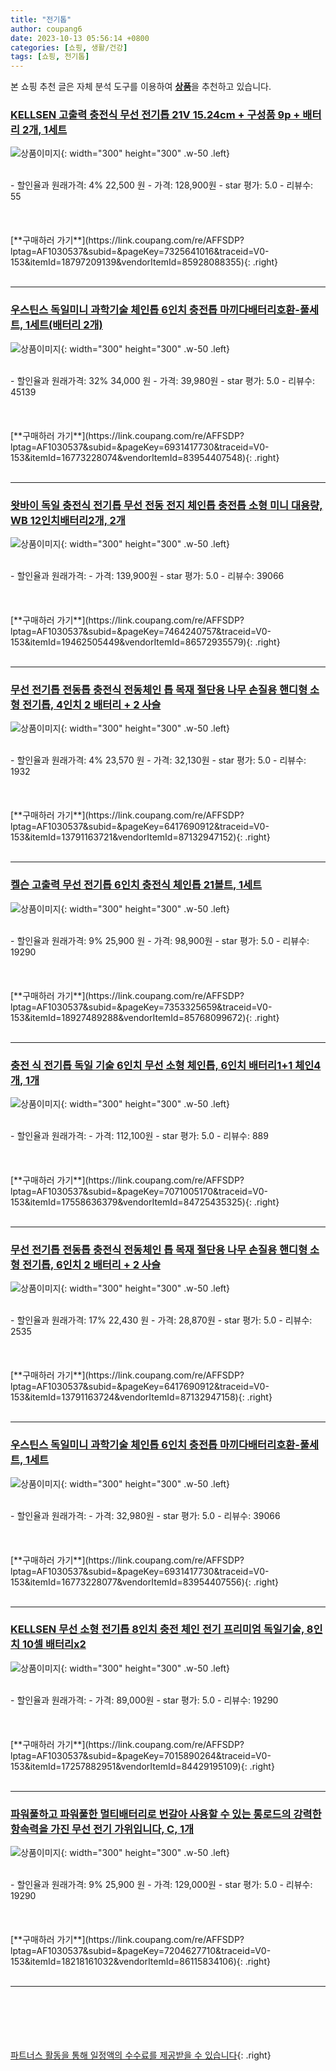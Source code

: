 ```yaml
---
title: "전기톱"
author: coupang6
date: 2023-10-13 05:56:14 +0800
categories: [쇼핑, 생활/건강]
tags: [쇼핑, 전기톱]
---
```


본 쇼핑 추천 글은 자체 분석 도구를 이용하여 [**상품**](https://link.coupang.com/a/bao1ui)을 추천하고 있습니다.

### [KELLSEN 고출력 충전식 무선 전기톱 21V 15.24cm + 구성품 9p + 배터리 2개, 1세트](https://link.coupang.com/re/AFFSDP?lptag=AF1030537&subid=&pageKey=7325641016&traceid=V0-153&itemId=18797209139&vendorItemId=85928088355)

![상품이미지](https://thumbnail6.coupangcdn.com/thumbnails/remote/230x230ex/image/retail/images/2023/05/10/16/4/fc3a8f90-e4a5-47c8-bcf3-487142dd3c60.jpg){: width="300" height="300" .w-50 .left}


<br>
- 할인율과 원래가격: 4%  22,500   원
- 가격: 128,900원
- star 평가: 5.0
- 리뷰수: 55
<br>
<br>
<br>
<br>
[**구매하러 가기**](https://link.coupang.com/re/AFFSDP?lptag=AF1030537&subid=&pageKey=7325641016&traceid=V0-153&itemId=18797209139&vendorItemId=85928088355){: .right}
<br>
<br>

---

### [우스틴스 독일미니 과학기술 체인톱 6인치 충전톱 마끼다배터리호환-풀세트, 1세트(배터리 2개)](https://link.coupang.com/re/AFFSDP?lptag=AF1030537&subid=&pageKey=6931417730&traceid=V0-153&itemId=16773228074&vendorItemId=83954407548)

![상품이미지](https://thumbnail6.coupangcdn.com/thumbnails/remote/230x230ex/image/vendor_inventory/d74e/bdf2ebcd8c6d88fcda6275a80027d4613ccf4544d157f2b633ff26fe8136.jpg){: width="300" height="300" .w-50 .left}


<br>
- 할인율과 원래가격: 32%  34,000   원
- 가격: 39,980원
- star 평가: 5.0
- 리뷰수: 45139
<br>
<br>
<br>
<br>
[**구매하러 가기**](https://link.coupang.com/re/AFFSDP?lptag=AF1030537&subid=&pageKey=6931417730&traceid=V0-153&itemId=16773228074&vendorItemId=83954407548){: .right}
<br>
<br>

---

### [왓바이 독일 충전식 전기톱 무선 전동 전지 체인톱 충전톱 소형 미니 대용량, WB 12인치배터리2개, 2개](https://link.coupang.com/re/AFFSDP?lptag=AF1030537&subid=&pageKey=7464240757&traceid=V0-153&itemId=19462505449&vendorItemId=86572935579)

![상품이미지](https://thumbnail10.coupangcdn.com/thumbnails/remote/230x230ex/image/vendor_inventory/85c5/148b47b16f6c0aa1c2ae3033747bcfffb670f7377c29f5c70f6d81b95c3d.jpg){: width="300" height="300" .w-50 .left}


<br>
- 할인율과 원래가격: 
- 가격: 139,900원
- star 평가: 5.0
- 리뷰수: 39066
<br>
<br>
<br>
<br>
[**구매하러 가기**](https://link.coupang.com/re/AFFSDP?lptag=AF1030537&subid=&pageKey=7464240757&traceid=V0-153&itemId=19462505449&vendorItemId=86572935579){: .right}
<br>
<br>

---

### [무선 전기톱 전동톱 충전식 전동체인 톱 목재 절단용 나무 손질용 핸디형 소형 전기톱, 4인치  2 배터리 + 2 사슬](https://link.coupang.com/re/AFFSDP?lptag=AF1030537&subid=&pageKey=6417690912&traceid=V0-153&itemId=13791163721&vendorItemId=87132947152)

![상품이미지](https://thumbnail6.coupangcdn.com/thumbnails/remote/230x230ex/image/vendor_inventory/9ec7/7ef5ec4546b2f0e3510795270ccc54cd9a9833106b5a3f73c6c93776f3d4.jpg){: width="300" height="300" .w-50 .left}


<br>
- 할인율과 원래가격: 4%  23,570   원
- 가격: 32,130원
- star 평가: 5.0
- 리뷰수: 1932
<br>
<br>
<br>
<br>
[**구매하러 가기**](https://link.coupang.com/re/AFFSDP?lptag=AF1030537&subid=&pageKey=6417690912&traceid=V0-153&itemId=13791163721&vendorItemId=87132947152){: .right}
<br>
<br>

---

### [켈슨 고출력 무선 전기톱 6인치 충전식 체인톱 21볼트, 1세트](https://link.coupang.com/re/AFFSDP?lptag=AF1030537&subid=&pageKey=7353325659&traceid=V0-153&itemId=18927489288&vendorItemId=85768099672)

![상품이미지](https://thumbnail6.coupangcdn.com/thumbnails/remote/230x230ex/image/vendor_inventory/f97f/f98cd671a8730c9eaa7ac9bbe94073eed104cf42246e6c45f17fbf448e83.jpg){: width="300" height="300" .w-50 .left}


<br>
- 할인율과 원래가격: 9%  25,900   원
- 가격: 98,900원
- star 평가: 5.0
- 리뷰수: 19290
<br>
<br>
<br>
<br>
[**구매하러 가기**](https://link.coupang.com/re/AFFSDP?lptag=AF1030537&subid=&pageKey=7353325659&traceid=V0-153&itemId=18927489288&vendorItemId=85768099672){: .right}
<br>
<br>

---

### [충전 식 전기톱 독일 기술 6인치 무선 소형 체인톱, 6인치 배터리1+1 체인4개, 1개](https://link.coupang.com/re/AFFSDP?lptag=AF1030537&subid=&pageKey=7071005170&traceid=V0-153&itemId=17558636379&vendorItemId=84725435325)

![상품이미지](https://thumbnail6.coupangcdn.com/thumbnails/remote/230x230ex/image/vendor_inventory/f249/6864703c6e40be0bc6eb9afda427e631c9cddb53e1bebe2c715647e447c5.jpg){: width="300" height="300" .w-50 .left}


<br>
- 할인율과 원래가격: 
- 가격: 112,100원
- star 평가: 5.0
- 리뷰수: 889
<br>
<br>
<br>
<br>
[**구매하러 가기**](https://link.coupang.com/re/AFFSDP?lptag=AF1030537&subid=&pageKey=7071005170&traceid=V0-153&itemId=17558636379&vendorItemId=84725435325){: .right}
<br>
<br>

---

### [무선 전기톱 전동톱 충전식 전동체인 톱 목재 절단용 나무 손질용 핸디형 소형 전기톱, 6인치  2 배터리 + 2 사슬](https://link.coupang.com/re/AFFSDP?lptag=AF1030537&subid=&pageKey=6417690912&traceid=V0-153&itemId=13791163724&vendorItemId=87132947158)

![상품이미지](https://thumbnail6.coupangcdn.com/thumbnails/remote/230x230ex/image/vendor_inventory/9ec7/7ef5ec4546b2f0e3510795270ccc54cd9a9833106b5a3f73c6c93776f3d4.jpg){: width="300" height="300" .w-50 .left}


<br>
- 할인율과 원래가격: 17%  22,430   원
- 가격: 28,870원
- star 평가: 5.0
- 리뷰수: 2535
<br>
<br>
<br>
<br>
[**구매하러 가기**](https://link.coupang.com/re/AFFSDP?lptag=AF1030537&subid=&pageKey=6417690912&traceid=V0-153&itemId=13791163724&vendorItemId=87132947158){: .right}
<br>
<br>

---

### [우스틴스 독일미니 과학기술 체인톱 6인치 충전톱 마끼다배터리호환-풀세트, 1세트](https://link.coupang.com/re/AFFSDP?lptag=AF1030537&subid=&pageKey=6931417730&traceid=V0-153&itemId=16773228077&vendorItemId=83954407556)

![상품이미지](https://thumbnail7.coupangcdn.com/thumbnails/remote/230x230ex/image/vendor_inventory/937e/0f994ece61d35fb6c0e7b20e82e332f5ab1d34fe82674b58cfc9022b2227.png){: width="300" height="300" .w-50 .left}


<br>
- 할인율과 원래가격: 
- 가격: 32,980원
- star 평가: 5.0
- 리뷰수: 39066
<br>
<br>
<br>
<br>
[**구매하러 가기**](https://link.coupang.com/re/AFFSDP?lptag=AF1030537&subid=&pageKey=6931417730&traceid=V0-153&itemId=16773228077&vendorItemId=83954407556){: .right}
<br>
<br>

---

### [KELLSEN 무선 소형 전기톱 8인치 충전 체인 전기 프리미엄 독일기술, 8인치 10셀 배터리x2](https://link.coupang.com/re/AFFSDP?lptag=AF1030537&subid=&pageKey=7015890264&traceid=V0-153&itemId=17257882951&vendorItemId=84429195109)

![상품이미지](https://thumbnail8.coupangcdn.com/thumbnails/remote/230x230ex/image/vendor_inventory/3f31/8d1dfeabdf2a77f6c7c4ce2c573fcead4e7788948a8e34cfb7a24c237475.jpg){: width="300" height="300" .w-50 .left}


<br>
- 할인율과 원래가격: 
- 가격: 89,000원
- star 평가: 5.0
- 리뷰수: 19290
<br>
<br>
<br>
<br>
[**구매하러 가기**](https://link.coupang.com/re/AFFSDP?lptag=AF1030537&subid=&pageKey=7015890264&traceid=V0-153&itemId=17257882951&vendorItemId=84429195109){: .right}
<br>
<br>

---

### [파워풀하고 파워풀한 멀티배터리로 번갈아 사용할 수 있는 롱로드의 강력한 항속력을 가진 무선 전기 가위입니다, C, 1개](https://link.coupang.com/re/AFFSDP?lptag=AF1030537&subid=&pageKey=7204627710&traceid=V0-153&itemId=18218161032&vendorItemId=86115834106)

![상품이미지](https://thumbnail10.coupangcdn.com/thumbnails/remote/230x230ex/image/vendor_inventory/fda1/cb1da56b1395db39b5888d8614bf252ae458a373df72d76e3ea75b3718ad.jpg){: width="300" height="300" .w-50 .left}


<br>
- 할인율과 원래가격: 9%  25,900   원
- 가격: 129,000원
- star 평가: 5.0
- 리뷰수: 19290
<br>
<br>
<br>
<br>
[**구매하러 가기**](https://link.coupang.com/re/AFFSDP?lptag=AF1030537&subid=&pageKey=7204627710&traceid=V0-153&itemId=18218161032&vendorItemId=86115834106){: .right}
<br>
<br>

---
<br><br><br><br><br> [파트너스 활동을 통해 일정액의 수수료를 제공받을 수 있습니다](https://link.coupang.com/a/bao1ui){: .right}